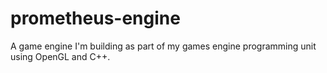 # prometheus-engine
A game engine I'm building as part of my games engine programming unit using OpenGL and C++.
